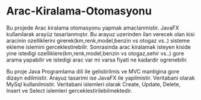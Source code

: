 # Arac-Kiralama-Otomasyonu

Bu projede Arac kiralama otomasyonu yapmak amaclanmistir. JavaFX kullanılarak arayüz tasarlanmıştır. Bu arayuz uzerinden ilan verecek olan kisi aracinin ozelliklerini girerek(km,renk,model,benzin vs otogaz vs..) sisteme ekleme islemini gerceklestirebilir. Sonrasinda arac kiralamak isteyen kiside yine istedigi ozelliklere(km,renk,model,benzin vs otogaz,sehir vs..) gore arama yapabilir ve istedigi arac var mi varsa fiyati ne kadardir ogrenebilir. 

Bu proje Java Programlama dili ile gelistirilmis ve MVC mantigina gore dizayn edilmistir. Arayuz tasarimi ise JavaFX ile yapilmistir. Veritabani olarak MySql kullanilmistir. Veritabani islemleri olarak Create, Update, Delete, Insert ve Select islemleri gerceklestirilebilmektedir. 

